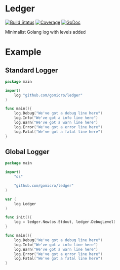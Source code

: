 # Ledger
[![Build Status](https://travis-ci.org/gomicro/ledger.svg)](https://travis-ci.org/gomicro/ledger)
[![Coverage](http://gocover.io/_badge/github.com/gomicro/ledger)](http://gocover.io/github.com/gomicro/ledger)
[![GoDoc](https://godoc.org/github.com/gomicro/ledger?status.png)](https://godoc.org/github.com/gomicro/ledger)

Minimalist Golang log with levels added

# Example

## Standard Logger

```go
package main

import(
	log "github.com/gomicro/ledger"
)

func main(){
	log.Debug("We've got a debug line here")
	log.Info("We've got a info line here")
	log.Warn("We've got a warn line here")
	log.Error("We've got a error line here")
	log.Fatal("We've got a fatal line here")
}
```

## Global Logger

```go
package main

import(
	"os"

	"github.com/gomicro/ledger"
)

var (
	log Ledger
)

func init(){
	log = ledger.New(os.Stdout, ledger.DebugLevel)
}

func main(){
	log.Debug("We've got a debug line here")
	log.Info("We've got a info line here")
	log.Warn("We've got a warn line here")
	log.Error("We've got a error line here")
	log.Fatal("We've got a fatal line here")
}
```
